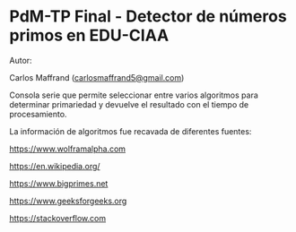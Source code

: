 # PdM-TP Final - Detector de números primos en EDU-CIAA

Autor:

Carlos Maffrand (carlosmaffrand5@gmail.com)

Consola serie que permite seleccionar entre varios algoritmos para determinar primariedad y devuelve el resultado con el tiempo de procesamiento.

La información de algoritmos fue recavada de diferentes fuentes:

https://www.wolframalpha.com

https://en.wikipedia.org/

https://www.bigprimes.net

https://www.geeksforgeeks.org

https://stackoverflow.com
